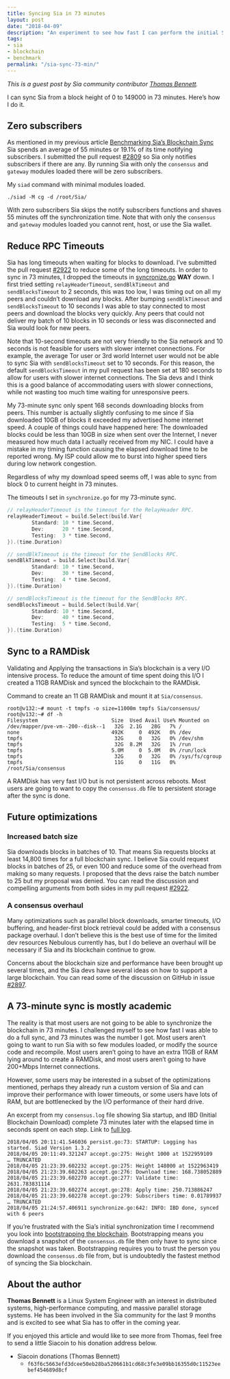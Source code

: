 ```yaml
---
title: Syncing Sia in 73 minutes
layout: post
date: "2018-04-09"
description: "An experiment to see how fast I can perform the initial Sia blockchain sync"
tags:
- sia
- blockchain
- benchmark
permalink: "/sia-sync-73-min/"
---
```


*This is a guest post by Sia community contributor [Thomas Bennett](https://github.com/tbenz9).*

I can sync Sia from a block height of 0 to 149000 in 73 minutes.  Here’s how I do it.

## Zero subscribers

As mentioned in my previous article [Benchmarking Sia’s Blockchain Sync](https://blog.spaceduck.io/sia-blockchain-sync/) Sia spends an average of 55 minutes or 19.1% of its time notifying subscribers.  I submitted the pull request [#2809](https://github.com/NebulousLabs/Sia/pull/2809) so Sia only notifies subscribers if there are any.  By running Sia with only the `consensus` and `gateway` modules loaded there will be zero subscribers.

My `siad` command with minimal modules loaded.

```shell
./siad -M cg -d /root/Sia/
```

With zero subscribers Sia skips the notify subscribers functions and shaves 55 minutes off the synchronization time.  Note that with only the `consensus` and `gateway` modules loaded you cannot rent, host, or use the Sia wallet.

## Reduce RPC Timeouts

Sia has long timeouts when waiting for blocks to download.  I’ve submitted the pull request [#2922](https://github.com/NebulousLabs/Sia/pull/2922) to reduce some of the long timeouts.  In order to sync in 73 minutes, I dropped the timeouts in [syncronize.go](https://github.com/NebulousLabs/Sia/blob/master/modules/consensus/synchronize.go) **WAY** down.  I first tried setting `relayHeaderTimeout`, `sendBlkTimeout` and `sendBlocksTimeout` to 2 seconds, this was too low, I was timing out on all my peers and couldn’t download any blocks.  After bumping `sendBlkTimeout` and `sendBlocksTimeout` to 10 seconds I was able to stay connected to most peers and download the blocks very quickly.  Any peers that could not deliver my batch of 10 blocks in 10 seconds or less was disconnected and Sia would look for new peers.

Note that 10-second timeouts are not very friendly to the Sia network and 10 seconds is not feasible for users with slower internet connections.  For example, the average Tor user or 3rd world Internet user would not be able to sync Sia with `sendBlocksTimeout` set to 10 seconds.  For this reason, the default `sendBlocksTimeout` in my pull request has been set at 180 seconds to allow for users with slower internet connections.  The Sia devs and I think this is a good balance of accommodating users with slower connections, while not wasting too much time waiting for unresponsive peers.

My 73-minute sync only spent 168 seconds downloading blocks from peers.  This number is actually slightly confusing to me since if Sia downloaded 10GB of blocks it exceeded my advertised home internet speed.  A couple of things could have happened here:
The downloaded blocks could be less than 10GB in size when sent over the Internet, I never measured how much data I actually received from my NIC.
I could have a mistake in my timing function causing the elapsed download time to be reported wrong.
My ISP could allow me to burst into higher speed tiers during low network congestion.

Regardless of why my download speed seems off, I was able to sync from block 0 to current height in 73 minutes.

The timeouts I set in `synchronize.go` for my 73-minute sync.

```go
// relayHeaderTimeout is the timeout for the RelayHeader RPC.
relayHeaderTimeout = build.Select(build.Var{
        Standard: 10 * time.Second,
        Dev:      20 * time.Second,
        Testing:  3 * time.Second,
}).(time.Duration)

// sendBlkTimeout is the timeout for the SendBlocks RPC.
sendBlkTimeout = build.Select(build.Var{
        Standard: 10 * time.Second,
        Dev:      30 * time.Second,
        Testing:  4 * time.Second,
}).(time.Duration)

// sendBlocksTimeout is the timeout for the SendBlocks RPC.
sendBlocksTimeout = build.Select(build.Var{
        Standard: 10 * time.Second,
        Dev:      40 * time.Second,
        Testing:  5 * time.Second,
}).(time.Duration)

```

## Sync to a RAMDisk

Validating and Applying the transactions in Sia’s blockchain is a very I/O intensive process. To reduce the amount of time spent doing this I/O I created a 11GB RAMDisk and synced the blockchain to the RAMDisk.

Command to create an 11 GB RAMDisk and mount it at `Sia/consensus`.

```shell
root@v132:~# mount -t tmpfs -o size=11000m tmpfs Sia/consensus/
root@v132:~# df -h
Filesystem                        Size  Used Avail Use% Mounted on
/dev/mapper/pve-vm--200--disk--1   32G  2.1G   28G   7% /
none                              492K     0  492K   0% /dev
tmpfs                              32G     0   32G   0% /dev/shm
tmpfs                              32G  8.2M   32G   1% /run
tmpfs                             5.0M     0  5.0M   0% /run/lock
tmpfs                              32G     0   32G   0% /sys/fs/cgroup
tmpfs                              11G     0   11G   0% /root/Sia/consensus
```

A RAMDisk has very fast I/O but is not persistent across reboots.  Most users are going to want to copy the `consensus.db` file to persistent storage after the sync is done.

## Future optimizations

### Increased batch size

Sia downloads blocks in batches of 10. That means Sia requests blocks at least 14,800 times for a full blockchain sync. I believe Sia could request blocks in batches of 25, or even 100 and reduce some of the overhead from making so many requests. I proposed that the devs raise the batch number to 25 but my proposal was denied. You can read the discussion and compelling arguments from both sides in my pull request [#2922](https://github.com/NebulousLabs/Sia/pull/2922).

### A consensus overhaul

Many optimizations such as parallel block downloads, smarter timeouts, I/O buffering, and header-first block retrieval could be added with a consensus package overhaul.  I don’t believe this is the best use of time for the limited dev resources Nebulous currently has, but I do believe an overhaul will be necessary if Sia and its blockchain continue to grow.

Concerns about the blockchain size and performance have been brought up several times, and the Sia devs have several ideas on how to support a large blockchain.  You can read some of the discussion on GitHub in issue [#2897](https://github.com/NebulousLabs/Sia/issues/2897).

## A 73-minute sync is mostly academic

The reality is that most users are not going to be able to synchronize the blockchain in 73 minutes.  I challenged myself to see how fast I was able to do a full sync, and 73 minutes was the number I got.  Most users aren’t going to want to run Sia with so few modules loaded, or modify the source code and recompile.  Most users aren’t going to have an extra 11GB of RAM lying around to create a RAMDisk, and most users aren’t going to have 200+Mbps Internet connections.

However, some users may be interested in a subset of the optimizations mentioned, perhaps they already run a custom version of Sia and can improve their performance with lower timeouts, or some users have lots of RAM, but are bottlenecked by the I/O performance of their hard drive.

An excerpt from my `consensus.log` file showing Sia startup, and IBD (Initial Blockchain Download) complete 73 minutes later with the elapsed time in seconds spent on each step.  Link to [full log](https://gist.github.com/tbenz9/6130ca40b94c6550b62b2ba65a7d77c8).

```text
2018/04/05 20:11:41.546036 persist.go:73: STARTUP: Logging has started. Siad Version 1.3.2
2018/04/05 20:11:49.321247 accept.go:275: Height 1000 at 1522959109
… TRUNCATED
2018/04/05 21:23:39.602232 accept.go:275: Height 148000 at 1522963419
2018/04/05 21:23:39.602263 accept.go:276: Download time: 168.738052889
2018/04/05 21:23:39.602270 accept.go:277: Validate time: 2631.783831114
2018/04/05 21:23:39.602274 accept.go:278: Apply time: 250.713886247
2018/04/05 21:23:39.602278 accept.go:279: Subscribers time: 0.01789937
… TRUNCATED
2018/04/05 21:24:57.406911 synchronize.go:642: INFO: IBD done, synced with 6 peers
```

If you’re frustrated with the Sia’s initial synchronization time I recommend you look into [bootstrapping the blockchain](https://siasetup.info/consensus).  Bootstrapping means you download a snapshot of the `consensus.db` file then only have to sync since the snapshot was taken.  Bootstrapping requires you to trust the person you download the `consensus.db` file from, but is undoubtedly the fastest method of syncing the Sia blockchain.

## About the author

**Thomas Bennett** is a Linux System Engineer with an interest in distributed systems, high-performance computing, and massive parallel storage systems. He has been involved in the Sia community for the last 9 months and is excited to see what Sia has to offer in the coming year.

If you enjoyed this article and would like to see more from Thomas, feel free to send a little Siacoin to his donation address below.

* Siacoin donations (Thomas Bennett)
  * `f63f6c5663efd3dcee50eb28ba520661b1cd68c3fe3e09bb16355d0c11523eebef454689d8cf`
